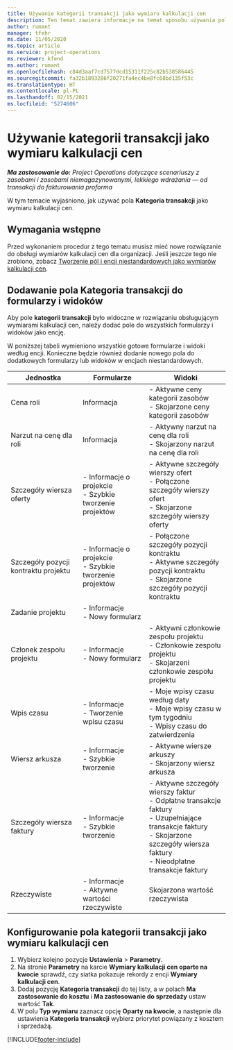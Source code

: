 ```yaml
---
title: Używanie kategorii transakcji jako wymiaru kalkulacji cen
description: Ten temat zawiera informacje na temat sposobu używania pola kategorii transakcji jako wymiaru kalkulacji cen.
author: rumant
manager: tfehr
ms.date: 11/05/2020
ms.topic: article
ms.service: project-operations
ms.reviewer: kfend
ms.author: rumant
ms.openlocfilehash: c84d3aaf7cd7577dcd15311f225c82b538586445
ms.sourcegitcommit: fa32b1893286f20271fa4ec4be8fc68bd135f53c
ms.translationtype: HT
ms.contentlocale: pl-PL
ms.lasthandoff: 02/15/2021
ms.locfileid: "5274606"
---
```

# <a name="use-transaction-category-as-a-pricing-dimension"></a>Używanie kategorii transakcji jako wymiaru kalkulacji cen


_**Ma zastosowanie do:** Project Operations dotyczące scenariuszy z zasobami i zasobami niemagazynowanymi, lekkiego wdrażania — od transakcji do fakturowania proforma_


W tym temacie wyjaśniono, jak używać pola **Kategoria transakcji** jako wymiaru kalkulacji cen. 

## <a name="prerequisites"></a>Wymagania wstępne
Przed wykonaniem procedur z tego tematu musisz mieć nowe rozwiązanie do obsługi wymiarów kalkulacji cen dla organizacji. Jeśli jeszcze tego nie zrobiono, zobacz [Tworzenie pól i encji niestandardowych jako wymiarów kalkulacji cen](create-custom-fields-entities-pricing-dimensions.md).

## <a name="add-the-transaction-category-field-to-forms-and-views"></a>Dodawanie pola Kategoria transakcji do formularzy i widoków
Aby pole **kategorii transakcji** było widoczne w rozwiązaniu obsługującym wymiarami kalkulacji cen, należy dodać pole do wszystkich formularzy i widoków jako encję.

W poniższej tabeli wymieniono wszystkie gotowe formularze i widoki według encji. Konieczne będzie również dodanie nowego pola do dodatkowych formularzy lub widoków w encjach niestandardowych.

|  Jednostka        | Formularze     |Widoki        |
| ------------------------------|---------------------------------|----------------------------------|
|  Cena roli| Informacja |- Aktywne ceny kategorii zasobów<br> - Skojarzone ceny kategorii zasobów |
|  Narzut na cenę dla roli| Informacja|- Aktywny narzut na cenę dla roli<br>- Skojarzony narzut na cenę dla roli |
|  Szczegóły wiersza oferty|- Informacje o projekcie<br>- Szybkie tworzenie projektów| - Aktywne szczegóły wierszy ofert<br>- Połączone szczegóły wierszy ofert<br>- Skojarzone szczegóły wierszy oferty |
|  Szczegóły pozycji kontraktu projektu|- Informacje o projekcie<br>- Szybkie tworzenie projektów|- Połączone szczegóły pozycji kontraktu<br>- Aktywne szczegóły pozycji kontraktu<br>- Skojarzone szczegóły pozycji kontraktu |
|  Zadanie projektu|- Informacje<br>- Nowy formularz| &nbsp; |
|  Członek zespołu projektu|- Informacje<br>- Nowy formularz|- Aktywni członkowie zespołu projektu<br>- Członkowie zespołu projektu<br>- Skojarzeni członkowie zespołu projektu |
|  Wpis czasu|- Informacje<br>- Tworzenie wpisu czasu|- Moje wpisy czasu według daty<br>- Moje wpisy czasu w tym tygodniu<br>- Wpisy czasu do zatwierdzenia|
|  Wiersz arkusza|- Informacje<br>- Szybkie tworzenie|- Aktywne wiersze arkuszy<br>- Skojarzony wiersz arkusza|
|  Szczegóły wiersza faktury|- Informacje<br>- Szybkie tworzenie|- Aktywne szczegóły wierszy faktur<br>- Odpłatne transakcje faktury<br>- Uzupełniające transakcje faktury<br>- Skojarzone szczegóły wiersza faktury <br>- Nieodpłatne transakcje faktury|
|  Rzeczywiste|- Informacje<br>- Aktywne wartości rzeczywiste| Skojarzona wartość rzeczywista |

## <a name="set-up-the-transaction-category-field-as-a-pricing-dimension"></a>Konfigurowanie pola kategorii transakcji jako wymiaru kalkulacji cen

1. Wybierz kolejno pozycje **Ustawienia** > **Parametry**. 
2. Na stronie **Parametry** na karcie **Wymiary kalkulacji cen oparte na kwocie** sprawdź, czy siatka pokazuje rekordy z encji **Wymiary kalkulacji cen**.
3. Dodaj pozycję **Kategoria transakcji** do tej listy, a w polach **Ma zastosowanie do kosztu** i **Ma zastosowanie do sprzedaży** ustaw wartość **Tak**.
4. W polu **Typ wymiaru** zaznacz opcję **Oparty na kwocie**, a następnie dla ustawienia **Kategoria transakcji** wybierz priorytet powiązany z kosztem i sprzedażą.


[!INCLUDE[footer-include](../includes/footer-banner.md)]